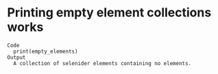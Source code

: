 # Printing empty element collections works

    Code
      print(empty_elements)
    Output
      A collection of selenider elements containing no elements.

